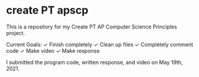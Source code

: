 # create PT apscp

This is a repository for my Create PT AP Computer Science Principles project.

Current Goals:
✓ Finish completely
✓ Clean up files
✓ Completely comment code
✓ Make video
✓ Make response

I submitted the program code, written response, and video on May 19th, 2021.
